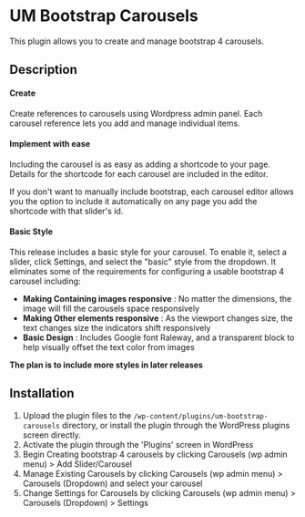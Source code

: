 # UM Bootstrap Carousels

This plugin allows you to create and manage bootstrap 4 carousels.

## Description

#### Create
Create references to carousels using Wordpress admin panel. Each carousel reference lets you add and manage individual items.

#### Implement with ease
Including the carousel is as easy as adding a shortcode to your page.  Details for the shortcode for each carousel are included in the editor.

If you don't want to manually include bootstrap, each carousel editor allows you the option to include it automatically on any page you add the shortcode with that slider's id.

#### Basic Style
This release includes a basic style for your carousel.  To enable it, select a slider, click Settings, and select the "basic" style from the dropdown.
It eliminates some of the requirements for configuring a usable bootstrap 4 carousel including:
* **Making Containing images responsive** :  No matter the dimensions, the image will fill the carousels space responsively
* **Making Other elements responsive** : As the viewport changes size, the text changes size the indicators shift responsively
* **Basic Design** : Includes Google font Raleway, and a transparent block to help visually offset the text color from images

**The plan is to include more styles in later releases**



## Installation

1. Upload the plugin files to the `/wp-content/plugins/um-bootstrap-carousels` directory, or install the plugin through the WordPress plugins screen directly.
2. Activate the plugin through the 'Plugins' screen in WordPress
3. Begin Creating bootstrap 4 carousels by clicking Carousels (wp admin menu) > Add Slider/Carousel
4. Manage Existing Carousels by clicking Carousels (wp admin menu) > Carousels (Dropdown) and select your carousel
5. Change Settings for Carousels by clicking Carousels (wp admin menu) > Carousels (Dropdown) > Settings
